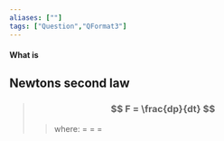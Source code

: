 ```yaml
---
aliases: [""]
tags: ["Question","QFormat3"]
---
```


#### What is
## Newtons second law
> ### $$ F = \frac{dp}{dt} $$ 
>> where:
>> $=$ 
>> $=$
>> $=$